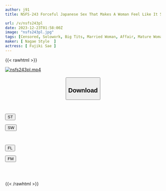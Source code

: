 ```yaml
---
author: j91
title: NSFS-243 Forceful Japanese Sex That Makes A Woman Feel Like It 5 Sae Fujiki

url: /v/nsfs243pl
date: 2023-12-23T01:58:00Z
image: "nsfs243pl.jpg"
tags: [Censored, Solowork, Big Tits, Married Woman, Affair, Mature Woman, Drama	]
maker: [ Nagae Style  ]
actress: [ Fujiki Sae ]
---
```



{{< rawhtml >}}

<div class="video" data-videoid="xXa9AO2ymWhkKqm">
    <a href="javascript:;">
        <img src="/v/nsfs243pl/nsfs243pl.jpg" width="WIDTH" height="HEIGHT" alt="nsfs243pl.mp4" loading="lazy">
    </a>
</div>

<script type="text/javascript" src="https://j91.asia/asset/on-demand-st.js"></script>

<br>
  <link rel="stylesheet" href="https://j91.asia/asset/bs5.css">
  
  <center>
  <button class="btn btn-primary" type="button" data-bs-toggle="collapse" data-bs-target=".multi-collapse" aria-expanded="false" aria-controls="multiCollapseExample1 multiCollapseExample2"><h2>Download</h2></button></center>
</p>
<div class="row">
  <div class="col">
    <div class="collapse multi-collapse" id="multiCollapseExample1">
      <div class="card card-body">
	      	      <br>
<div class="buttons">  
<p><a href="https://streamtape.to/v/xXa9AO2ymWhkKqm" target="_blank"><button class="btn-hover color-3"><i class="fa fa-download"></i> ST</button></a></p>
<p><a href="https://flaswish.com/9teee4meiw55" target="_blank"><button class="btn-hover color-2"><i class="fa fa-download"></i> SW</button></a></p></div>
    </div>
  </div>
</div>
  <div class="col">
    <div class="collapse multi-collapse" id="multiCollapseExample2">
      <div class="card card-body">
	      <br>
<div class="buttons">
<p><a href="https://filelions.site/f/i1osk8ju71q9" target="_blank"><button class="btn-hover color-9"><i class="fa fa-download"></i> FL</button></a></p>
<p><a href="https://filemoon.sx/d/z4osx6xf5iuf" target="_blank"><button class="btn-hover color-8"><i class="fa fa-download"></i> FM</button></a></p></div>
<br><br>
      </div>
    </div>
  </div>
</div>

{{< /rawhtml >}}